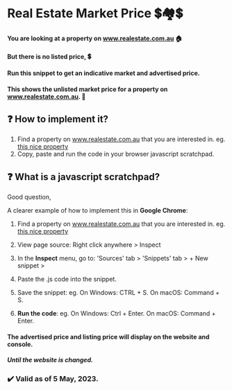 # Real Estate Market Price :heavy_dollar_sign::houses::heavy_dollar_sign:

#### You are looking at a property on www.realestate.com.au 🏠

#### But there is no listed price, 💲

#### Run this snippet to get an indicative market and advertised price.

#### This shows the unlisted market price for a property on www.realestate.com.au. :house_with_garden:

## ❓ How to implement it?

1. Find a property on www.realestate.com.au that you are interested in.
   eg. [this nice property](https://www.realestate.com.au/property-house-vic-toorak-142053256)
2. Copy, paste and run the code in your browser javascript scratchpad.

## ❓ What is a javascript scratchpad?

Good question,

A clearer example of how to implement this in **Google Chrome**:

1. Find a property on www.realestate.com.au that you are interested in.
   eg. [this nice property](https://www.realestate.com.au/property-house-vic-toorak-142053256)

2. View page source: Right click anywhere > Inspect

3. In the **Inspect** menu, go to:
   'Sources' tab \>
   'Snippets' tab \>
   \+ New snippet \>

4. Paste the .js code into the snippet.

5. Save the snippet:
   eg.
   On Windows: CTRL + S.
   On macOS: Command + S.

6. **Run the code**:
   eg.
   On Windows: Ctrl + Enter.
   On macOS: Command + Enter.

#### The advertised price and listing price will display on the website and console.

##### Until the website is changed.

### :heavy_check_mark: Valid as of 5 May, 2023.

